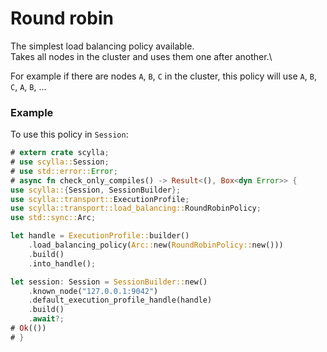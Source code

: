 # Round robin
The simplest load balancing policy available.\
Takes all nodes in the cluster and uses them one after another.\

For example if there are nodes `A`, `B`, `C` in the cluster,
this policy will use `A`, `B`, `C`, `A`, `B`, ...

### Example
To use this policy in `Session`:
```rust
# extern crate scylla;
# use scylla::Session;
# use std::error::Error;
# async fn check_only_compiles() -> Result<(), Box<dyn Error>> {
use scylla::{Session, SessionBuilder};
use scylla::transport::ExecutionProfile;
use scylla::transport::load_balancing::RoundRobinPolicy;
use std::sync::Arc;

let handle = ExecutionProfile::builder()
    .load_balancing_policy(Arc::new(RoundRobinPolicy::new()))
    .build()
    .into_handle();

let session: Session = SessionBuilder::new()
    .known_node("127.0.0.1:9042")
    .default_execution_profile_handle(handle)
    .build()
    .await?;
# Ok(())
# }
```